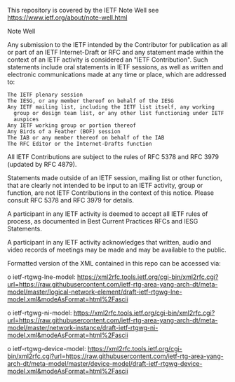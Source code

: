 This repository is covered by the IETF Note Well
see https://www.ietf.org/about/note-well.html

Note Well

Any submission to the IETF intended by the Contributor for publication
as all or part of an IETF Internet-Draft or RFC and any statement made
within the context of an IETF activity is considered an "IETF
Contribution". Such statements include oral statements in IETF sessions,
as well as written and electronic communications made at any time or
place, which are addressed to:  

    The IETF plenary session
    The IESG, or any member thereof on behalf of the IESG
    Any IETF mailing list, including the IETF list itself, any working
      group or design team list, or any other list functioning under IETF
      auspices 
    Any IETF working group or portion thereof
    Any Birds of a Feather (BOF) session
    The IAB or any member thereof on behalf of the IAB
    The RFC Editor or the Internet-Drafts function

All IETF Contributions are subject to the rules of RFC 5378 and RFC 3979
(updated by RFC 4879). 

Statements made outside of an IETF session, mailing list or other
function, that are clearly not intended to be input to an IETF activity,
group or function, are not IETF Contributions in the context of this
notice.  Please consult RFC 5378 and RFC 3979 for details. 

A participant in any IETF activity is deemed to accept all IETF rules of
process, as documented in Best Current Practices RFCs and IESG
Statements. 

A participant in any IETF activity acknowledges that written, audio and
video records of meetings may be made and may be available to the
public.

Formatted version of the XML contained in this repo can be accessed via:

o ietf-rtgwg-lne-model:
	https://xml2rfc.tools.ietf.org/cgi-bin/xml2rfc.cgi?url=https://raw.githubusercontent.com/ietf-rtg-area-yang-arch-dt/meta-model/master/logical-network-element/draft-ietf-rtgwg-lne-model.xml&modeAsFormat=html%2Fascii

o ietf-rtgwg-ni-model: 
	https://xml2rfc.tools.ietf.org/cgi-bin/xml2rfc.cgi?url=https://raw.githubusercontent.com/ietf-rtg-area-yang-arch-dt/meta-model/master/network-instance/draft-ietf-rtgwg-ni-model.xml&modeAsFormat=html%2Fascii

o ietf-rtgwg-device-model:
    https://xml2rfc.tools.ietf.org/cgi-bin/xml2rfc.cgi?url=https://raw.githubusercontent.com/ietf-rtg-area-yang-arch-dt/meta-model/master/device-model/draft-ietf-rtgwg-device-model.xml&modeAsFormat=html%2Fascii
 
